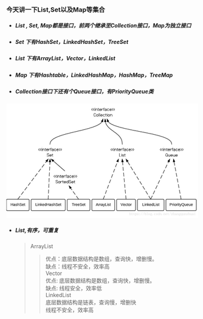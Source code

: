 ### 今天讲一下List,Set以及Map等集合
* ##### List , Set, Map都是接口，前两个继承至Collection接口，Map为独立接口
* ##### Set 下有HashSet，LinkedHashSet，TreeSet
* ##### List 下有ArrayList，Vector，LinkedList
* ##### Map 下有Hashtable，LinkedHashMap，HashMap，TreeMap
* ##### Collection接口下还有个Queue接口，有PriorityQueue类
![](https://github.com/Beancc/Main/blob/master/img/java/%E9%9B%86%E5%90%88%E6%8E%A5%E5%8F%A31.jpg)

* ##### List,有序，可重复 
  >ArrayList  
  >>优点：底层数据结构是数组，查询快，增删慢。  
  >>缺点：线程不安全，效率高  
  >Vector  
  >>优点: 底层数据结构是数组，查询快，增删慢。  
  >>缺点: 线程安全，效率低  
  >LinkedList  
  >>底层数据结构是链表，查询慢，增删快  
  >>线程不安全，效率高






